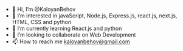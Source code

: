 - 👋 Hi, I’m @KaloyanBehov
- 👀 I’m interested in javaScript, Node.js, Express.js, react.js, next.js, HTML, CSS and python
- 🌱 I’m currently learning React.js and python
- 💞️ I’m looking to collaborate on Web Development
- 📫 How to reach me kaloyanbehov@gmail.com

<!---
KaloyanBehov/KaloyanBehov is a ✨ special ✨ repository because its `README.md` (this file) appears on your GitHub profile.
You can click the Preview link to take a look at your changes.
--->
